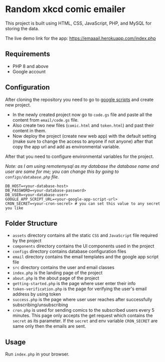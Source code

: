 # Random xkcd comic emailer

This project is built using HTML, CSS, JavaScript, PHP, and MySQL for storing the data.

The live demo link for the app: https://emaaail.herokuapp.com/index.php

## Requirements

-   PHP 8 and above
-   Google account

## Configuration

After cloning the repository you need to go to [google scripts](https://script.google.com) and create new project.

-   In the newly created project now go to `code.gs` file and paste all the content from `email/code.gs` file.
-   Also create two new files (`comic.html` and `token.html`) and past their content in them.
-   Now deploy the project (create new web app) with the default setting (make sure to change the access to anyone if not anyone) after that copy the app url and add as environmental variable.

After that you need to configure environmental variables for the project.

_Note: as I am using remotemysql as my database the database name and user are same for me; you can change this by going to `configs/database.php` file._

```env
DB_HOST=<your-database-host>
DB_PASSWORD=<your-database-password>
DB_USER=<your-database-user>
GOOGLE_APP_SCRIPT_URL=<your-google-app-script-url>
CRON_SECRET=<your-cron-secret> # you can set this value to any secret you like
```

## Folder Structure

-   `assets` directory contains all the static `CSS` and `JavaScript` file required by the project
-   `components` directory contains the UI components used in the project
-   `configs` directory contains database configuration files
-   `email` directory contains the email templates and the google app script file
-   `src` directory contains the user and email classes
-   `index.php` is the landing page of the project
-   `about.php` is the about page of the project
-   `getting-started.php` is the page where user enter their info
-   `token-verification.php` is the page for verifying the user's email address by using token
-   `success.php` is the page where user user reaches after successfully subscribing/unsubscribing
-   `cron.php` is used for sending comics to the subscribed users every 5 minutes. This page only accepts the get request which contains the `secret` as its parameter. If the `secret` and env variable `CRON_SECRET` are same only then the emails are sent.

## Usage

Run `index.php` in your browser.
